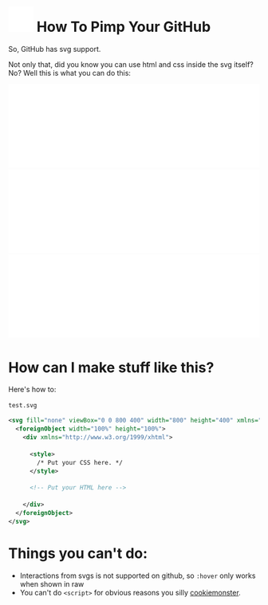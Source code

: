 # <img src="https://raw.githubusercontent.com/BlackPhlox/How-To-Pimp-Your-GitHub/master/05.svg?token=AF7VVOCABXX7RNUCZP2KN23A456XM"> How To Pimp Your GitHub

So, GitHub has svg support.</br> 

Not only that, did you know you can use html and css inside the svg itself? No? Well this is what you can do this:

<img src="https://raw.githubusercontent.com/BlackPhlox/How-To-Pimp-Your-GitHub/master/01.svg?token=AF7VVOF76TABNTZHU3WCT2LA45UK4">

<img src="https://raw.githubusercontent.com/BlackPhlox/How-To-Pimp-Your-GitHub/master/02.svg?token=AF7VVOF5O447O6JFKEKCVNLA45YNG&sanitize=true">

<img src="https://raw.githubusercontent.com/BlackPhlox/How-To-Pimp-Your-GitHub/master/03.svg?token=AF7VVOAAPTXNC4ENGGGDE5DA45VHQ">

# How can I make stuff like this?

Here's how to:


`test.svg` 
```svg
<svg fill="none" viewBox="0 0 800 400" width="800" height="400" xmlns="http://www.w3.org/2000/svg">
  <foreignObject width="100%" height="100%">
    <div xmlns="http://www.w3.org/1999/xhtml">

      <style>
        /* Put your CSS here. */
      </style>

      <!-- Put your HTML here -->

    </div>
  </foreignObject>
</svg>
```
# Things you can't do:

- Interactions from svgs is not supported on github, so `:hover` only works when shown in raw
- You can't do `<script>` for obvious reasons you silly [cookiemonster](https://github.com/BlackPhlox/CookieMonster).
